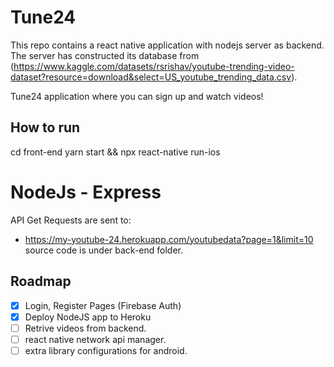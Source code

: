 # Tune24

This repo contains a react native application with nodejs server as backend. The server has constructed its database from (https://www.kaggle.com/datasets/rsrishav/youtube-trending-video-dataset?resource=download&select=US_youtube_trending_data.csv).

Tune24 application where you can sign up and watch videos!

## How to run

cd front-end
yarn start && npx react-native run-ios

# NodeJs - Express

API Get Requests are sent to:

- https://my-youtube-24.herokuapp.com/youtubedata?page=1&limit=10
  source code is under back-end folder.

## Roadmap

- [x] Login, Register Pages (Firebase Auth)
- [x] Deploy NodeJS app to Heroku
- [ ] Retrive videos from backend.
- [ ] react native network api manager.
- [ ] extra library configurations for android.
